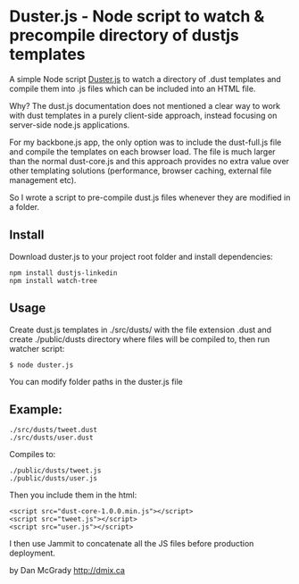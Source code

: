 Duster.js - Node script to watch & precompile directory of dustjs templates
==============

A simple Node script <a href="#">Duster.js</a> to watch a directory of .dust templates and compile them into .js files which can be included into an HTML file.

Why? The dust.js documentation does not mentioned a clear way to work with dust templates in a purely client-side approach, instead focusing on server-side node.js applications.

For my backbone.js app, the only option was to include the dust-full.js file and compile the templates on each browser load. The file is much larger than the normal dust-core.js and this approach provides no extra value over other templating solutions (performance, browser caching, external file management etc).

So I wrote a script to pre-compile dust.js files whenever they are modified in a folder.

## Install
Download duster.js to your project root folder and install dependencies:

    npm install dustjs-linkedin
    npm install watch-tree

## Usage
Create dust.js templates in ./src/dusts/ with the file extension .dust and create ./public/dusts directory where files will be compiled to, then run watcher script:

    $ node duster.js

You can modify folder paths in the duster.js file

## Example:
    ./src/dusts/tweet.dust
    ./src/dusts/user.dust

Compiles to:

    ./public/dusts/tweet.js
    ./public/dusts/user.js

Then you include them in the html:

    <script src="dust-core-1.0.0.min.js"></script>
    <script src="tweet.js"></script>
    <script src="user.js"></script>

I then use Jammit to concatenate all the JS files before production deployment.

by Dan McGrady http://dmix.ca